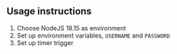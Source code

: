 ## Usage instructions

1. Choose NodeJS 18.15 as environment
2. Set up environment variables, `USERNAME` and `PASSWORD`
3. Set up timer trigger